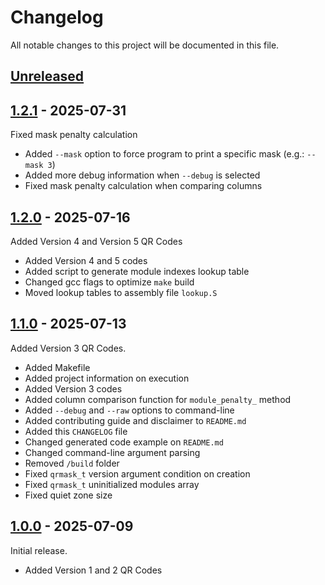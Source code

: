 # Changelog

All notable changes to this project will be documented in this file.

## [Unreleased]

## [1.2.1] - 2025-07-31

Fixed mask penalty calculation

- Added `--mask` option to force program to print a specific mask (e.g.: `--mask 3`)
- Added more debug information when `--debug` is selected
- Fixed mask penalty calculation when comparing columns

## [1.2.0] - 2025-07-16

Added Version 4 and Version 5 QR Codes

- Added Version 4 and 5 codes
- Added script to generate module indexes lookup table
- Changed gcc flags to optimize `make` build
- Moved lookup tables to assembly file `lookup.S`

## [1.1.0] - 2025-07-13

Added Version 3 QR Codes.

- Added Makefile
- Added project information on execution
- Added Version 3 codes
- Added column comparison function for `module_penalty_` method
- Added `--debug` and `--raw` options to command-line
- Added contributing guide and disclaimer to `README.md`
- Added this `CHANGELOG` file
- Changed generated code example on `README.md`
- Changed command-line argument parsing
- Removed `/build` folder
- Fixed `qrmask_t` version argument condition on creation
- Fixed `qrmask_t` uninitialized modules array
- Fixed quiet zone size

## [1.0.0] - 2025-07-09

Initial release.

- Added Version 1 and 2 QR Codes


[Unreleased]: https://github.com/oAGoulart/qrcode/compare/v1.2.1..HEAD
[1.2.1]: https://github.com/oAGoulart/qrcode/releases/tag/v1.2.1
[1.2.0]: https://github.com/oAGoulart/qrcode/releases/tag/v1.2.0
[1.1.0]: https://github.com/oAGoulart/qrcode/releases/tag/v1.1.0
[1.0.0]: https://github.com/oAGoulart/qrcode/releases/tag/v1.0.0
